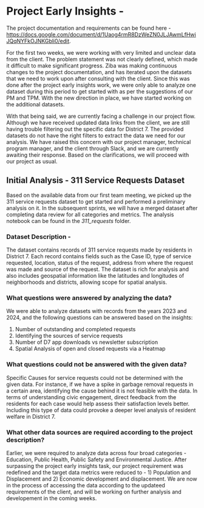 # Project Early Insights - 

The project documentation and requirements can be found here -  https://docs.google.com/document/d/1Uaog4rmR8DzWeZN0JLJAwmLfHwiJQqNYFkOJNKGbli0/edit. 


For the first two weeks, we were working with very limited and unclear data from the client. The problem statement was not clearly defined, which made it difficult to make significant progress. Ziba was making continuous changes to the project documentation, and has iterated upon the datasets that we need to work upon after consulting with the client. Since this was done after the project early insights work, we were only able to analyze one dataset during this period to get started with as per the suggestions of our PM and TPM. With the new direction in place, we have started working on the additional datasets. 

With that being said, we are currently facing a challenge in our project flow. Although we have received updated data links from the client, we are still having trouble filtering out the specific data for District 7. The provided datasets do not have the right filters to extract the data we need for our analysis. We have raised this concern with our project manager, technical program manager, and the client through Slack, and we are currently awaiting their response. Based on the clarifications, we will proceed with our project as usual.


## Initial Analysis - 311 Service Requests Dataset


Based on the available data from our first team meeting, we picked up the 311 service requests dataset to get started and performed a preliminary analysis on it. In the subsequent sprints, we will have a merged dataset after completing data review for all categories and metrics. The analysis notebook can be found in the *311_requests* folder.

### Dataset Description -

The dataset contains records of 311 service requests made by residents in District 7. Each record contains fields such as the Case ID, type of service requested, location, status of the request, address from where the request was made and source of the request. The dataset is rich for analysis and also includes geospatial information like the latitudes and longitudes of neighborhoods and districts, allowing scope for spatial analysis.

### What questions were answered by analyzing the data?

We were able to analyze datasets with records from the years 2023 and 2024, and the following questions can be answered based on the insights:
1. Number of outstanding and completed requests
2. Identifying the sources of service requests
3. Number of D7 app downloads vs newsletter subscription
4. Spatial Analysis of open and closed requests via a Heatmap

### What questions could not be answered with the given data?
Specific Causes for service requests could not be determined with the given data. For instance, if we have a spike in garbage removal requests in a certain area, identifying the cause behind it is not feasible with the data. In terms of understanding civic engagement, direct feedback from the residents for each case would help assess their satisfaction levels better. Including this type of data could provoke a deeper level analysis of resident welfare in District 7.

### What other data sources are required according to the project description?
Earlier, we were required to analyze data across four broad categories - Education, Public Health, Public Safety and Environmental Justice. After surpassing the project early insights task, our project requirement was redefined and the target data metrics were reduced to - 1) Population and Displacement and 2) Economic development and displacement. We are now in the process of accessing the data according to the updateed requirements of the client, and will be working on further analysis and developement in the coming weeks.
